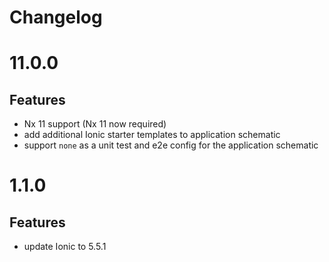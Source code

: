 # Changelog

# 11.0.0

## Features

- Nx 11 support (Nx 11 now required)
- add additional Ionic starter templates to application schematic
- support `none` as a unit test and e2e config for the application schematic

# 1.1.0

## Features

- update Ionic to 5.5.1
